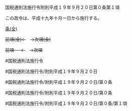 国税通則法施行令附則平成１９年９月２０日第０条第１項

この政令は、平成十九年十月一日から施行する。

[条(全)](国税通則法施行＿令附則平成１９年９月２０日第０条_.md)

~~前項(全)←~~　~~→次項(全)~~

~~前項 　 ←~~　~~→次項~~



#国税通則法施行令

#国税通則法施行令/附則平成１９年９月２０日

#国税通則法施行令/附則平成１９年９月２０日/第０条

#国税通則法施行令/附則平成１９年９月２０日/第０条

#国税通則法施行令/附則平成１９年９月２０日/第０条/第１項

